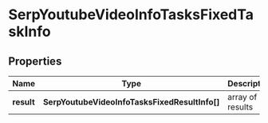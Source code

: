 # SerpYoutubeVideoInfoTasksFixedTaskInfo

## Properties

| Name | Type | Description | Notes |
|------------ | ------------- | ------------- | -------------|
**result** | **SerpYoutubeVideoInfoTasksFixedResultInfo[]** | array of results |[optional]|